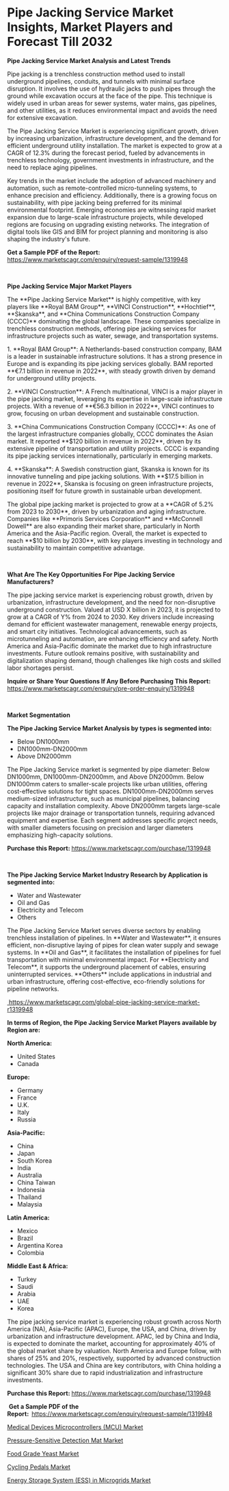 <p><h1>Pipe Jacking Service Market Insights, Market Players and Forecast Till 2032</h1></p><p><strong>Pipe Jacking Service Market Analysis and Latest Trends</strong></p>
<p><p>Pipe jacking is a trenchless construction method used to install underground pipelines, conduits, and tunnels with minimal surface disruption. It involves the use of hydraulic jacks to push pipes through the ground while excavation occurs at the face of the pipe. This technique is widely used in urban areas for sewer systems, water mains, gas pipelines, and other utilities, as it reduces environmental impact and avoids the need for extensive excavation.</p><p>The Pipe Jacking Service Market is experiencing significant growth, driven by increasing urbanization, infrastructure development, and the demand for efficient underground utility installation. The market is expected to grow at a CAGR of 12.3% during the forecast period, fueled by advancements in trenchless technology, government investments in infrastructure, and the need to replace aging pipelines.</p><p>Key trends in the market include the adoption of advanced machinery and automation, such as remote-controlled micro-tunneling systems, to enhance precision and efficiency. Additionally, there is a growing focus on sustainability, with pipe jacking being preferred for its minimal environmental footprint. Emerging economies are witnessing rapid market expansion due to large-scale infrastructure projects, while developed regions are focusing on upgrading existing networks. The integration of digital tools like GIS and BIM for project planning and monitoring is also shaping the industry's future.</p></p>
<p><strong>Get a Sample PDF of the Report:&nbsp;</strong> <a href="https://www.marketscagr.com/enquiry/request-sample/1319948?utm_campaign=1944&utm_medium=2&utm_source=Github&utm_content=ia&utm_term=20012025&utm_id=pipe-jacking-service">https://www.marketscagr.com/enquiry/request-sample/1319948</a></p>
<p>&nbsp;</p>
<p><strong>Pipe Jacking Service Major Market Players</strong></p>
<p><p>The **Pipe Jacking Service Market** is highly competitive, with key players like **Royal BAM Group**, **VINCI Construction**, **Hochtief**, **Skanska**, and **China Communications Construction Company (CCCC)** dominating the global landscape. These companies specialize in trenchless construction methods, offering pipe jacking services for infrastructure projects such as water, sewage, and transportation systems.</p><p>1. **Royal BAM Group**: A Netherlands-based construction company, BAM is a leader in sustainable infrastructure solutions. It has a strong presence in Europe and is expanding its pipe jacking services globally. BAM reported **€7.1 billion in revenue in 2022**, with steady growth driven by demand for underground utility projects.</p><p>2. **VINCI Construction**: A French multinational, VINCI is a major player in the pipe jacking market, leveraging its expertise in large-scale infrastructure projects. With a revenue of **€56.3 billion in 2022**, VINCI continues to grow, focusing on urban development and sustainable construction.</p><p>3. **China Communications Construction Company (CCCC)**: As one of the largest infrastructure companies globally, CCCC dominates the Asian market. It reported **$120 billion in revenue in 2022**, driven by its extensive pipeline of transportation and utility projects. CCCC is expanding its pipe jacking services internationally, particularly in emerging markets.</p><p>4. **Skanska**: A Swedish construction giant, Skanska is known for its innovative tunneling and pipe jacking solutions. With **$17.5 billion in revenue in 2022**, Skanska is focusing on green infrastructure projects, positioning itself for future growth in sustainable urban development.</p><p>The global pipe jacking market is projected to grow at a **CAGR of 5.2% from 2023 to 2030**, driven by urbanization and aging infrastructure. Companies like **Primoris Services Corporation** and **McConnell Dowell** are also expanding their market share, particularly in North America and the Asia-Pacific region. Overall, the market is expected to reach **$10 billion by 2030**, with key players investing in technology and sustainability to maintain competitive advantage.</p></p>
<p>&nbsp;</p>
<p><strong>What Are The Key Opportunities For Pipe Jacking Service Manufacturers?</strong></p>
<p><p>The pipe jacking service market is experiencing robust growth, driven by urbanization, infrastructure development, and the need for non-disruptive underground construction. Valued at USD X billion in 2023, it is projected to grow at a CAGR of Y% from 2024 to 2030. Key drivers include increasing demand for efficient wastewater management, renewable energy projects, and smart city initiatives. Technological advancements, such as microtunneling and automation, are enhancing efficiency and safety. North America and Asia-Pacific dominate the market due to high infrastructure investments. Future outlook remains positive, with sustainability and digitalization shaping demand, though challenges like high costs and skilled labor shortages persist.</p></p>
<p><strong>Inquire or Share Your Questions If Any Before Purchasing This Report:</strong> <a href="https://www.marketscagr.com/enquiry/pre-order-enquiry/1319948?utm_campaign=1944&utm_medium=2&utm_source=Github&utm_content=ia&utm_term=20012025&utm_id=pipe-jacking-service">https://www.marketscagr.com/enquiry/pre-order-enquiry/1319948</a></p>
<p>&nbsp;</p>
<p><strong>Market Segmentation</strong></p>
<p><strong>The Pipe Jacking Service Market Analysis by types is segmented into:</strong></p>
<p><ul><li>Below DN1000mm</li><li>DN1000mm-DN2000mm</li><li>Above DN2000mm</li></ul></p>
<p><p>The Pipe Jacking Service market is segmented by pipe diameter: Below DN1000mm, DN1000mm-DN2000mm, and Above DN2000mm. Below DN1000mm caters to smaller-scale projects like urban utilities, offering cost-effective solutions for tight spaces. DN1000mm-DN2000mm serves medium-sized infrastructure, such as municipal pipelines, balancing capacity and installation complexity. Above DN2000mm targets large-scale projects like major drainage or transportation tunnels, requiring advanced equipment and expertise. Each segment addresses specific project needs, with smaller diameters focusing on precision and larger diameters emphasizing high-capacity solutions.</p></p>
<p><strong>Purchase this Report:&nbsp;</strong><a href="https://www.marketscagr.com/purchase/1319948?utm_campaign=1944&utm_medium=2&utm_source=Github&utm_content=ia&utm_term=20012025&utm_id=pipe-jacking-service">https://www.marketscagr.com/purchase/1319948</a></p>
<p>&nbsp;</p>
<p><strong>The Pipe Jacking Service Market Industry Research by Application is segmented into:</strong></p>
<p><ul><li>Water and Wastewater</li><li>Oil and Gas</li><li>Electricity and Telecom</li><li>Others</li></ul></p>
<p><p>The Pipe Jacking Service Market serves diverse sectors by enabling trenchless installation of pipelines. In **Water and Wastewater**, it ensures efficient, non-disruptive laying of pipes for clean water supply and sewage systems. In **Oil and Gas**, it facilitates the installation of pipelines for fuel transportation with minimal environmental impact. For **Electricity and Telecom**, it supports the underground placement of cables, ensuring uninterrupted services. **Others** include applications in industrial and urban infrastructure, offering cost-effective, eco-friendly solutions for pipeline networks.</p></p>
<p><a href="https://www.marketscagr.com/global-pipe-jacking-service-market-r1319948?utm_campaign=1944&utm_medium=2&utm_source=Github&utm_content=ia&utm_term=20012025&utm_id=pipe-jacking-service">&nbsp;https://www.marketscagr.com/global-pipe-jacking-service-market-r1319948</a></p>
<p><strong>In terms of Region, the Pipe Jacking Service Market Players available by Region are:</strong></p>
<p>
    <p> <strong> North America: </strong>
        <ul>
            <li>United States</li>
            <li>Canada</li>
        </ul>
        </p> 
    <p> <strong> Europe: </strong>
        <ul>
            <li>Germany</li>
            <li>France</li>
            <li>U.K.</li>
            <li>Italy</li>
            <li>Russia</li>
        </ul>
        </p> 
    <p> <strong> Asia-Pacific: </strong>
        <ul>
            <li>China</li>
            <li>Japan</li>
            <li>South Korea</li>
            <li>India</li>
            <li>Australia</li>
            <li>China Taiwan</li>
            <li>Indonesia</li>
            <li>Thailand</li>
            <li>Malaysia</li>
        </ul>
        </p> 
    <p> <strong> Latin America: </strong>
        <ul>
            <li>Mexico</li>
            <li>Brazil</li>
            <li>Argentina Korea</li>
            <li>Colombia</li>
        </ul>
        </p> 
    <p> <strong> Middle East & Africa: </strong>
        <ul>
            <li>Turkey</li>
            <li>Saudi</li>
            <li>Arabia</li>
            <li>UAE</li>
            <li>Korea</li>
        </ul>
    </p>
    </p>
<p><p>The pipe jacking service market is experiencing robust growth across North America (NA), Asia-Pacific (APAC), Europe, the USA, and China, driven by urbanization and infrastructure development. APAC, led by China and India, is expected to dominate the market, accounting for approximately 40% of the global market share by valuation. North America and Europe follow, with shares of 25% and 20%, respectively, supported by advanced construction technologies. The USA and China are key contributors, with China holding a significant 30% share due to rapid industrialization and infrastructure investments.</p></p>
<p><strong>Purchase this Report: </strong><a href="https://www.marketscagr.com/purchase/1319948?utm_campaign=1944&utm_medium=2&utm_source=Github&utm_content=ia&utm_term=20012025&utm_id=pipe-jacking-service">https://www.marketscagr.com/purchase/1319948</a></p>
<p>&nbsp;<strong>Get a Sample PDF of the Report:&nbsp;&nbsp;</strong><a href="https://www.marketscagr.com/enquiry/request-sample/1319948?utm_campaign=1944&utm_medium=2&utm_source=Github&utm_content=ia&utm_term=20012025&utm_id=pipe-jacking-service">https://www.marketscagr.com/enquiry/request-sample/1319948</a></p>
<p><strong></strong></p>
<p><p><a href="https://www.linkedin.com/pulse/global-regional-expansion-medical-devices-microcontrollers-rjlwc?utm_campaign=1944&utm_medium=2&utm_source=Github&utm_content=ia&utm_term=20012025&utm_id=pipe-jacking-service">Medical Devices Microcontrollers (MCU) Market</a></p><p><a href="https://www.linkedin.com/pulse/impact-change-trends-global-pressure-sensitive-detection-mat-m8j6e?utm_campaign=1944&utm_medium=2&utm_source=Github&utm_content=ia&utm_term=20012025&utm_id=pipe-jacking-service">Pressure-Sensitive Detection Mat Market</a></p><p><a href="https://github.com/Chiragrp22/Market-Research-Report-List-7/blob/main/food-grade-yeast-market.md?utm_campaign=1944&utm_medium=2&utm_source=Github&utm_content=ia&utm_term=20012025&utm_id=pipe-jacking-service">Food Grade Yeast Market</a></p><p><a href="https://www.linkedin.com/pulse/cycling-pedals-market-analysis-2025-2032-projected-intense-eenfe?utm_campaign=1944&utm_medium=2&utm_source=Github&utm_content=ia&utm_term=20012025&utm_id=pipe-jacking-service">Cycling Pedals Market</a></p><p><a href="https://www.linkedin.com/pulse/energy-storage-system-ess-microgrids-market-forecasted-types-m4q5e?utm_campaign=1944&utm_medium=2&utm_source=Github&utm_content=ia&utm_term=20012025&utm_id=pipe-jacking-service">Energy Storage System (ESS) in Microgrids Market</a></p></p>